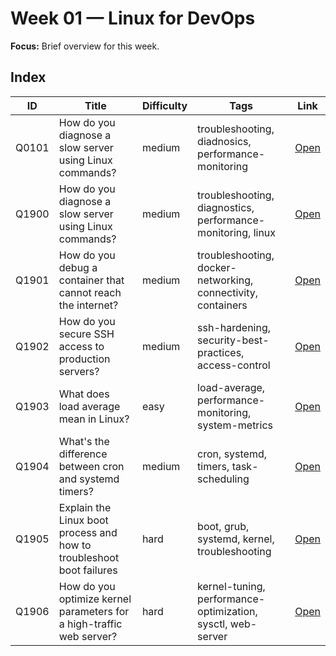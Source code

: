 # Week 01 — Linux for DevOps

**Focus:** Brief overview for this week.

## Index
| ID | Title | Difficulty | Tags | Link |
|---|---|---|---|---|
| Q0101 | How do you diagnose a slow server using Linux commands? | medium | troubleshooting, diadnosics, performance-monitoring | [Open](questions/Q0101-linux-permissions-vs-acl.md) |
| Q1900 | How do you diagnose a slow server using Linux commands? | medium | troubleshooting, diagnostics, performance-monitoring, linux | [Open](questions/Q1900-diagnose-slow-server-linux.md) |
| Q1901 | How do you debug a container that cannot reach the internet? | medium | troubleshooting, docker-networking, connectivity, containers | [Open](questions/Q1901-debug-container-internet-connectivity.md) |
| Q1902 | How do you secure SSH access to production servers? | medium | ssh-hardening, security-best-practices, access-control | [Open](questions/Q1902-secure-ssh-access-production.md) |
| Q1903 | What does load average mean in Linux? | easy | load-average, performance-monitoring, system-metrics | [Open](questions/Q1903-explain-load-average-linux.md) |
| Q1904 | What's the difference between cron and systemd timers? | medium | cron, systemd, timers, task-scheduling | [Open](questions/Q1904-cron-vs-systemd-timers.md) |
| Q1905 | Explain the Linux boot process and how to troubleshoot boot failures | hard | boot, grub, systemd, kernel, troubleshooting | [Open](questions/Q1905-linux-boot-process-troubleshooting.md) |
| Q1906 | How do you optimize kernel parameters for a high-traffic web server? | hard | kernel-tuning, performance-optimization, sysctl, web-server | [Open](questions/Q1906-kernel-parameters-web-server-optimization.md) |
